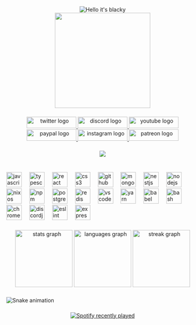 
<div align = "center">

<img src="https://readme-typing-svg.demolab.com?font=Poppins&pause=1000&duration=4000&color=00ff99&center=true&width=435&repeat=false&lines=%22Hello+there!+%F0%9F%91%8B%F0%9F%8F%BB%22;%22I'm+Blacky!%22;%22Welcome+to+my+profile!%22" alt="Hello it's blacky" />
</div>

<div align="center">
  <img height="250" src="https://i.imgur.com/z9bVBfC.jpeg"  />
</div>

###

<div align="center">
  <a href="https://twitter.com/br_blacky" target="_blank">
    <img src="https://raw.githubusercontent.com/maurodesouza/profile-readme-generator/master/src/assets/icons/social/twitter/default.svg" width="130" height="30" alt="twitter logo"  />
  </a>
  <a href="https://discord.com/users/959276033683628122" target="_blank">
    <img src="https://raw.githubusercontent.com/maurodesouza/profile-readme-generator/master/src/assets/icons/social/discord/default.svg" width="130" height="30" alt="discord logo"  />
  </a>
  <a href="https://www.youtube.com/c/brblacky" target="_blank">
    <img src="https://raw.githubusercontent.com/maurodesouza/profile-readme-generator/master/src/assets/icons/social/youtube/default.svg" width="130" height="30" alt="youtube logo"  />
  </a>
  <a href="https://paypal.me/sdip521" target="_blank">
    <img src="https://raw.githubusercontent.com/maurodesouza/profile-readme-generator/master/src/assets/icons/social/paypal/default.svg" width="130" height="30" alt="paypal logo"  />
  </a>
  <a href="https://www.instagram.com/brblacky" target="_blank">
    <img src="https://raw.githubusercontent.com/maurodesouza/profile-readme-generator/master/src/assets/icons/social/instagram/default.svg" width="130" height="30" alt="instagram logo"  />
  </a>
  <a href="https://www.patreon.com/brblacky" target="_blank">
    <img src="https://raw.githubusercontent.com/maurodesouza/profile-readme-generator/master/src/assets/icons/social/patreon/default.svg" width="130" height="30" alt="patreon logo"  />
  </a>
</div>

###

<div align="center">
  <img src="https://profile-counter.glitch.me/brblacky/count.svg?"  />
</div>

###

<br clear="both">

<div align="left">
  <img src="https://cdn.jsdelivr.net/gh/devicons/devicon/icons/javascript/javascript-original.svg" height="40" alt="javascript logo"  />
  <img width="12" />
  <img src="https://cdn.jsdelivr.net/gh/devicons/devicon/icons/typescript/typescript-original.svg" height="40" alt="typescript logo"  />
  <img width="12" />
  <img src="https://cdn.jsdelivr.net/gh/devicons/devicon/icons/react/react-original.svg" height="40" alt="react logo"  />
  <img width="12" />
  <img src="https://cdn.jsdelivr.net/gh/devicons/devicon/icons/css3/css3-original.svg" height="40" alt="css3 logo"  />
  <img width="12" />
  <img src="https://cdn.jsdelivr.net/gh/devicons/devicon/icons/github/github-original.svg" height="40" alt="github logo"  />
  <img width="12" />
  <img src="https://cdn.jsdelivr.net/gh/devicons/devicon/icons/mongodb/mongodb-original.svg" height="40" alt="mongodb logo"  />
  <img width="12" />
  <img src="https://cdn.jsdelivr.net/gh/devicons/devicon/icons/nestjs/nestjs-plain.svg" height="40" alt="nestjs logo"  />
  <img width="12" />
  <img src="https://cdn.jsdelivr.net/gh/devicons/devicon/icons/nodejs/nodejs-original.svg" height="40" alt="nodejs logo"  />
  <img width="12" />
  <img src="https://cdn.jsdelivr.net/gh/devicons/devicon/icons/nixos/nixos-original.svg" height="40" alt="nixos logo"  />
  <img width="12" />
  <img src="https://cdn.jsdelivr.net/gh/devicons/devicon/icons/npm/npm-original-wordmark.svg" height="40" alt="npm logo"  />
  <img width="12" />
  <img src="https://cdn.jsdelivr.net/gh/devicons/devicon/icons/postgresql/postgresql-original.svg" height="40" alt="postgresql logo"  />
  <img width="12" />
  <img src="https://cdn.jsdelivr.net/gh/devicons/devicon/icons/redis/redis-original.svg" height="40" alt="redis logo"  />
  <img width="12" />
  <img src="https://cdn.jsdelivr.net/gh/devicons/devicon/icons/vscode/vscode-original.svg" height="40" alt="vscode logo"  />
  <img width="12" />
  <img src="https://cdn.jsdelivr.net/gh/devicons/devicon/icons/yarn/yarn-original.svg" height="40" alt="yarn logo"  />
  <img width="12" />
  <img src="https://cdn.jsdelivr.net/gh/devicons/devicon/icons/babel/babel-original.svg" height="40" alt="babel logo"  />
  <img width="12" />
  <img src="https://cdn.jsdelivr.net/gh/devicons/devicon/icons/bash/bash-original.svg" height="40" alt="bash logo"  />
  <img width="12" />
  <img src="https://cdn.jsdelivr.net/gh/devicons/devicon/icons/chrome/chrome-original.svg" height="40" alt="chrome logo"  />
  <img width="12" />
  <img src="https://cdn.jsdelivr.net/gh/devicons/devicon/icons/discordjs/discordjs-original.svg" height="40" alt="discordjs logo"  />
  <img width="12" />
  <img src="https://cdn.jsdelivr.net/gh/devicons/devicon/icons/eslint/eslint-original.svg" height="40" alt="eslint logo"  />
  <img width="12" />
  <img src="https://cdn.jsdelivr.net/gh/devicons/devicon/icons/express/express-original.svg" height="40" alt="express logo"  />
</div>

###

<div align="center">
  <img src="https://github-readme-stats.vercel.app/api?username=brblacky&hide_title=false&hide_rank=false&show_icons=true&include_all_commits=true&count_private=true&disable_animations=false&theme=rose_pine&locale=en&hide_border=true&order=1" height="150" alt="stats graph"  />
  <img src="https://github-readme-stats.vercel.app/api/top-langs?username=brblacky&locale=en&hide_title=false&layout=compact&card_width=320&langs_count=5&theme=rose_pine&hide_border=true&order=2" height="150" alt="languages graph"  />
  <img src="https://streak-stats.demolab.com?user=brblacky&locale=en&mode=daily&theme=rose_pine&hide_border=true&border_radius=5&order=3" height="150" alt="streak graph"  />
</div>

###

<img src="https://raw.githubusercontent.com/brblacky/brblacky/output/snake.svg" alt="Snake animation" />

###

<div align="center">
  <a href="https://open.spotify.com/user/3142bctxbjgwk67z24addrbcejna">
    <img src="https://spotify-recently-played-readme.vercel.app/api?count=10&unique=true" alt="Spotify recently played"  />
  </a>
</div>
